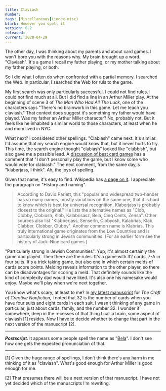 ```yaml
---
title: Claviash
number: 
tags: [Miscellaneous](index-misc)
blurb: However you spell it
version: 0.2
released: 
current: 2020-04-29
---
```

The other day, I was thinking about my parents and about card games.
I won't bore you with the reasons why.  My brain brought up a word.
"Claviash".  It's a game I recall my father playing, or my mother
talking about my father playing, or both.

So I did what I often do when confronted with a partial memory.  I 
searched the Web.  In particular, I searched the Web for ruls to
the game.

My first search was only particularly successful.  I could not find
rules.  I could not find much at all.  But I did find a line in an
Arthur Miller play.  At the beginning of scene 3 of _The Man Who Had
All The Luck_, one of the characters says "There's no brainwork in
this game.  Let me teach you claviash."  That context does suggest
it's something my father would have played.  Was my father an
Arthur Miller character?  No, probably not.  But it feels like he
inhabited a similar world to those characters, at least when he and
mom lived in NYC.

What next?  I considered other spellings.  "Clabiash" came next.
It's similar.  I'd assume that my search engine would know that,
but it never hurts to try.  This time, the search engine thought
"clabiash" looked like "clubbish", but also gave me a possible lead.
A [discussion of best card
games](https://bridgewinners.com/article/view/best-card-game/) has
a comment that "I don't personally play the game, but I know some
who would vote for clabiash."  The next comment, from the same
day,is "klaberjass, I think".  Ah, the joys of spelling.

Given that name, it's easy to find.  Wikipedia has [a page on it](https://en.wikipedia.org/wiki/Klaberjass).  I appreciate the paragraph on "History and naming".

> According to David Parlett, this "popular and widespread two-hander has so many names, mostly variations on the same one, that it is hard to know which is best for universal recognition. Klaberjass is probably closest to the original." He lists the alternative names as "Clob, Clobby, Clobiosh, Klob, Kalabrisasz, Bela, Cinq Cents, Zensa". Other sources also list "Klabberjass, Senserln, Clobyosh, Kalabrias, Klab, Clabber, Clobber, Clubby". Another common name is Klabrias. This truly international game originates from the Low Countries and is particularly strong in Jewish communities. (For an earlier form see the history of Jack–Nine card games.) 

"Particularly strong in Jewish Communities".  Yup, it's almost
certainly the game dad played.  Then there are the rules.  It's a
game with 32 cards, 7-A in four suits.  It's a trick taking game,
but also one in which certain melds of cards score points.  Melding
reveals information to the other player, so there can be disadvantages
for scoring a meld.  That definitely sounds like the kind of complexity
dad would have liked.  It's also one his namesake would enjoy.  Maybe
we'll play when we're next together.

You know what's scary, at least to me?  In [my latest
manuscript](eng207-3b-manuscript) for _The Craft of Creative
Nonfiction_, I noted that 32 is the number of cards when you have
four suits and eight cards in each suit.  I wasn't thinking of any
game in particular, just about cards, family, and the number 32.
I wonder if somewhere, deep in the recesses of that thing I call a
brain, some aspect of claviash [1] resides.  Now I have to decide
whether to change that part in the next version of the manuscript [2].

---

**_Postscript_**.  It appears some people spell the name as
"[Bela](https://www.pagat.com/jass/bela.html)".  I don't see how
one gets the expected pronunciation of that.

---

[1] Given the huge range of spellings, I don't think there's any harm 
in me thinking of it as "claviash".  What's good enough for Arthur Miller
is good enough for me.

[2] That presumes there will be a next version of that manuscript.  I
have not yet decided which of the manuscripts I'm rewriting.
